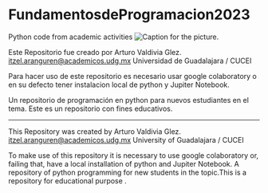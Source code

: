 # FundamentosdeProgramacion2023
Python code from academic activities
![Caption for the picture.](https://i.pinimg.com/originals/e6/dd/3e/e6dd3ec8da902b73194d430a76ced4dc.png)



Este Repositorio fue creado por Arturo Valdivia Glez. 
itzel.aranguren@academicos.udg.mx
Universidad de Guadalajara / CUCEI

Para hacer uso de este repositorio es necesario usar google colaboratory o en su defecto tener instalacion local de python y Jupiter Notebook.

Un repositorio de programación en python para nuevos estudiantes en el tema. Este es un repositorio con fines educativos.

------------------------------------------------------------------------------------------------------------------
This Repository was created by Arturo Valdivia Glez.
itzel.aranguren@academicos.udg.mx
University of Guadalajara / CUCEI

To make use of this repository it is necessary to use google colaboratory or, failing that, have a local installation of python and Jupiter Notebook.
A repository of python programming for new students in the topic.This is a repository for educational purpose .

